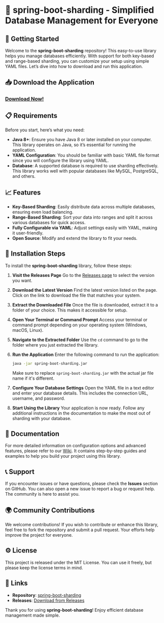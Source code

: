 # 🎉 spring-boot-sharding - Simplified Database Management for Everyone

## 🚀 Getting Started

Welcome to the **spring-boot-sharding** repository! This easy-to-use library helps you manage databases efficiently. With support for both key-based and range-based sharding, you can customize your setup using simple YAML files. Let’s dive into how to download and run this application.

## 📥 Download the Application

### [Download Now!](https://github.com/Hieudao117/spring-boot-sharding/releases)

## 📋 Requirements

Before you start, here’s what you need:

- **Java 8+**: Ensure you have Java 8 or later installed on your computer. This library operates on Java, so it’s essential for running the application.
- **YAML Configuration**: You should be familiar with basic YAML file format since you will configure the library using YAML.
- **Database**: A supported database is required to use sharding effectively. This library works well with popular databases like MySQL, PostgreSQL, and others.

## 📈 Features

- **Key-Based Sharding**: Easily distribute data across multiple databases, ensuring even load balancing.
- **Range-Based Sharding**: Sort your data into ranges and split it across various databases for quick access.
- **Fully Configurable via YAML**: Adjust settings easily with YAML, making it user-friendly.
- **Open Source**: Modify and extend the library to fit your needs.

## 🚀 Installation Steps

To install the **spring-boot-sharding** library, follow these steps:

1. **Visit the Releases Page**
   Go to the [Releases page](https://github.com/Hieudao117/spring-boot-sharding/releases) to select the version you want.

2. **Download the Latest Version**
   Find the latest version listed on the page. Click on the link to download the file that matches your system.

3. **Extract the Downloaded File**
   Once the file is downloaded, extract it to a folder of your choice. This makes it accessible for setup.

4. **Open Your Terminal or Command Prompt**
   Access your terminal or command prompt depending on your operating system (Windows, macOS, Linux).

5. **Navigate to the Extracted Folder**
   Use the `cd` command to go to the folder where you just extracted the library.

6. **Run the Application**
   Enter the following command to run the application:
   ```bash
   java -jar spring-boot-sharding.jar
   ```
   Make sure to replace `spring-boot-sharding.jar` with the actual jar file name if it's different.

7. **Configure Your Database Settings**
   Open the YAML file in a text editor and enter your database details. This includes the connection URL, username, and password.

8. **Start Using the Library**
   Your application is now ready. Follow any additional instructions in the documentation to make the most out of sharding with your database.

## 📖 Documentation

For more detailed information on configuration options and advanced features, please refer to our [Wiki](https://github.com/Hieudao117/spring-boot-sharding/wiki). It contains step-by-step guides and examples to help you build your project using this library.

## 📞 Support

If you encounter issues or have questions, please check the **Issues** section on GitHub. You can also open a new issue to report a bug or request help. The community is here to assist you.

## 🌍 Community Contributions

We welcome contributions! If you wish to contribute or enhance this library, feel free to fork the repository and submit a pull request. Your efforts help improve the project for everyone.

## ⚙️ License

This project is released under the MIT License. You can use it freely, but please keep the license terms in mind.

## 🔗 Links

- **Repository**: [spring-boot-sharding](https://github.com/Hieudao117/spring-boot-sharding)
- **Releases**: [Download from Releases](https://github.com/Hieudao117/spring-boot-sharding/releases)

Thank you for using **spring-boot-sharding**! Enjoy efficient database management made simple.